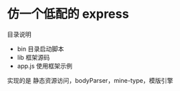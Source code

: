 # 仿一个低配的 express

目录说明

- bin 目录启动脚本
- lib 框架源码
- app.js 使用框架示例

实现的是 静态资源访问，bodyParser，mine-type，模版引擎